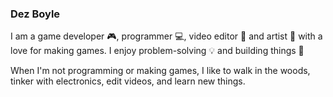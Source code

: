 ### Dez Boyle

I am a game developer 🎮, programmer 💻, video editor 🎥 and artist 🌈 with a love for making games. I enjoy problem-solving 💡 and building things 🔨

When I'm not programming or making games, I like to walk in the woods, tinker with  electronics, edit videos, and learn new things.

<!--
**DezBoyle/DezBoyle** is a ✨ _special_ ✨ repository because its `README.md` (this file) appears on your GitHub profile.

Here are some ideas to get you started:

- 🔭 I’m currently working on ...
- 🌱 I’m currently learning ...
- 👯 I’m looking to collaborate on ...
- 🤔 I’m looking for help with ...
- 💬 Ask me about ...
- 📫 How to reach me: ...
- 😄 Pronouns: ...
- ⚡ Fun fact: ...
-->
